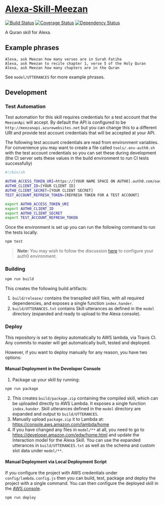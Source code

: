 # [Alexa-Skill-Meezan](https://github.com/tjaffri/alexa-skill-meezan)

[![Build Status](http://img.shields.io/travis/tjaffri/alexa-skill-meezan/master.svg?style=flat-square)](https://travis-ci.org/tjaffri/alexa-skill-meezan)
[![Coverage Status](https://coveralls.io/repos/github/tjaffri/alexa-skill-meezan/badge.svg?branch=master)](https://coveralls.io/github/tjaffri/alexa-skill-meezan?branch=master)
[![Dependency Status](http://img.shields.io/david/tjaffri/alexa-skill-meezan.svg?style=flat-square)](https://david-dm.org/tjaffri/alexa-skill-meezan)

A Quran skill for Alexa.

## Example phrases

```
Alexa, ask Meezan how many verses are in Surah Fatiha
Alexa, ask Meezan to recite chapter 1, verse 5 of the Holy Quran
Alexa, ask Meezan how many chapters are in the Quran
```

See `model/UTTERANCES` for more example phrases.

## Development

### Test Automation

Test automation for this skill requires credentials for a test account that the ``MeezanApi`` will accept. By default
the API is configured to be ``http://meezanapi.azurewebsites.net`` but you can change this to a different URI and provide
test account credentials that will be accepted at your API.

The following test account credentials are read from environment variables. For convenience you may want to create a file 
called ``tools/.env-auth0.sh`` with the test account credentials so you can set these during development (the CI server sets these
values in the build environment to run CI tests successfully)

```sh
#!/bin/sh

AUTH0_ACCESS_TOKEN_URI=https://[YOUR NAME SPACE ON AUTH0].auth0.com/oauth/token
AUTH0_CLIENT_ID=[YOUR CLIENT ID]
AUTH0_CLIENT_SECRET=[YOUR CLIENT SECRET]
TEST_ACCOUNT_REFRESH_TOKEN=[REFRESH TOKEN FOR A TEST ACCOUNT]

export AUTH0_ACCESS_TOKEN_URI
export AUTH0_CLIENT_ID
export AUTH0_CLIENT_SECRET
export TEST_ACCOUNT_REFRESH_TOKEN
```

Once the environment is set up you can run the following command to run the tests locally.

```bash
npm test
```

> **Note:** You may wish to follow the discussion [here](https://auth0.com/forum/t/using-auth0-for-amazon-alexa-account-linking/3911)
to configure your auth0 environment.

### Building

```bash
npm run build
```

This creates the following build artifacts:

1. `build/release/` contains the transpiled skill files, with all required dependencies, and exposes a single function `index.hander`.
2. `build/UTTERANCES.txt` contains Skill utterances as defined in the `model` directory (expanded and ready to upload to the Alexa console).

### Deploy

This repository is set to deploy automatically to AWS lambda, via Travis CI. Any commits to master will get automatically built, tested and deployed.

However, if you want to deploy manually for any reason, you have two options:

#### Manual Deployment in the Developer Console

1. Package up your skill by running:
```bash
npm run package
```

2. This creates `build/package.zip` containing the compiled skill, which can be uploaded directly to AWS Lambda. It exposes a single function `index.hander`. Skill utterances defined in the `model` directory are expanded and output to `build/UTTERANCES`.
3. Manually upload `package.zip` it to Lambda at: https://console.aws.amazon.com/lambda/home
4. If you have changed any files in `model/**` at all, you need to go to https://developer.amazon.com/edw/home.html and update the Interaction model
for the Alexa Skill. You can use the expanded utterances in `build/UTTERANCES.txt` as well as the schema and custom slot data under `model/**`.

#### Manual Deployment via Local Deployment Script

If you configure the project with AWS credentials under ``config/lambda.config.js`` then you can build, test, package and deploy the project with a single command.
You can then configure the deployed skill in the [AWS console](https://console.aws.amazon.com/lambda/home?region=us-east-1#/functions/meezan).

```bash
npm run deploy
```
